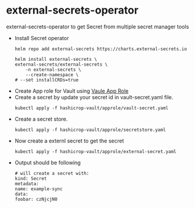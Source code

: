 # external-secrets-operator
external-secrets-operator to get Secret from multiple secret manager tools 
- Install Secret operator 
    ```
    helm repo add external-secrets https://charts.external-secrets.io

    helm install external-secrets \
    external-secrets/external-secrets \
        -n external-secrets \
        --create-namespace \
    # --set installCRDs=true
    ```
- Create App role for Vault using [Vaule App Role](https://github.com/tiwarisanjay/argocd-everything/blob/main/argocd-ha-vault-sso/README.md)
- Create a secret by update your secret id in vault-secret.yaml file. 
    ```
    kubectl apply -f hashicrop-vault/approle/vault-secret.yaml
    ```
- Create a secret store.
    ```
    kubectl apply -f hashicrop-vault/approle/secretstore.yaml
    ```
- Now create a externl secret to get the secret 
    ```
    kubectl apply -f hashicrop-vault/approle/external-secret.yaml  
    ```
- Output should be following 
    ```
    # will create a secret with:
    kind: Secret
    metadata:
    name: example-sync
    data:
    foobar: czNjcjN0
    ```

